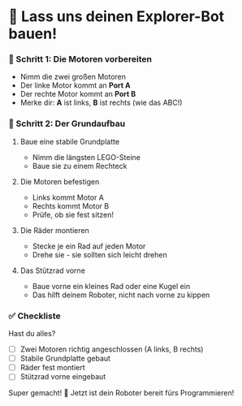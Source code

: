 # 🔧 Lass uns deinen Explorer-Bot bauen!

### 🤖 Schritt 1: Die Motoren vorbereiten
- Nimm die zwei großen Motoren
- Der linke Motor kommt an **Port A**
- Der rechte Motor kommt an **Port B**
- Merke dir: **A** ist links, **B** ist rechts (wie das ABC!)

### 🚗 Schritt 2: Der Grundaufbau
1. Baue eine stabile Grundplatte
   - Nimm die längsten LEGO-Steine
   - Baue sie zu einem Rechteck

2. Die Motoren befestigen
   - Links kommt Motor A
   - Rechts kommt Motor B
   - Prüfe, ob sie fest sitzen!

3. Die Räder montieren
   - Stecke je ein Rad auf jeden Motor
   - Drehe sie - sie sollten sich leicht drehen

4. Das Stützrad vorne
   - Baue vorne ein kleines Rad oder eine Kugel ein
   - Das hilft deinem Roboter, nicht nach vorne zu kippen

### ✅ Checkliste
Hast du alles?
- [ ] Zwei Motoren richtig angeschlossen (A links, B rechts)
- [ ] Stabile Grundplatte gebaut
- [ ] Räder fest montiert
- [ ] Stützrad vorne eingebaut

Super gemacht! 🌟 Jetzt ist dein Roboter bereit fürs Programmieren!